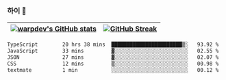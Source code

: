 
### 하이 👋
[![warpdev's GitHub stats](https://github-readme-stats.vercel.app/api?username=warpdev&show_icons=true&theme=vue-dark)](#) |[![GitHub Streak](https://github-readme-streak-stats.herokuapp.com/?user=warpdev&theme=dark)](#)
--- | --- |
<!--START_SECTION:waka-->

```txt
TypeScript        20 hrs 38 mins  ███████████████████████▒░   93.92 %
JavaScript        33 mins         ▓░░░░░░░░░░░░░░░░░░░░░░░░   02.55 %
JSON              27 mins         ▓░░░░░░░░░░░░░░░░░░░░░░░░   02.07 %
CSS               12 mins         ▒░░░░░░░░░░░░░░░░░░░░░░░░   00.98 %
textmate          1 min           ░░░░░░░░░░░░░░░░░░░░░░░░░   00.12 %
```

<!--END_SECTION:waka-->

<!--
**warpdev/warpdev** is a ✨ _special_ ✨ repository because its `README.md` (this file) appears on your GitHub profile.

Here are some ideas to get you started:

- 🔭 I’m currently working on ...
- 🌱 I’m currently learning ...
- 👯 I’m looking to collaborate on ...
- 🤔 I’m looking for help with ...
- 💬 Ask me about ...
- 📫 How to reach me: ...
- 😄 Pronouns: ...
- ⚡ Fun fact: ...
-->
